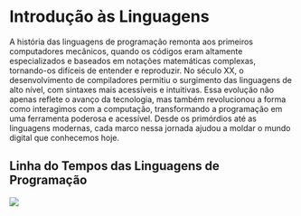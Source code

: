 # **Introdução às Linguagens**

A história das linguagens de programação remonta aos primeiros computadores mecânicos, quando os códigos eram altamente especializados e baseados em notações matemáticas complexas, tornando-os difíceis de entender e reproduzir. No século XX, o desenvolvimento de compiladores permitiu o surgimento das linguagens de alto nível, com sintaxes mais acessíveis e intuitivas. Essa evolução não apenas reflete o avanço da tecnologia, mas também revolucionou a forma como interagimos com a computação, transformando a programação em uma ferramenta poderosa e acessível. Desde os primórdios até as linguagens modernas, cada marco nessa jornada ajudou a moldar o mundo digital que conhecemos hoje.

## Linha do Tempos das Linguagens de Programação

![](images/linha-do-tempo1.jpg)


